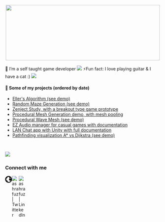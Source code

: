 <p align="center">
  <img src="https://raw.githubusercontent.com/saadeghi/saadeghi/master/dino.gif" width="500" height="180" >
</p>

🔭 I’m a self taught game developer <img src="https://media.giphy.com/media/WUlplcMpOCEmTGBtBW/giphy.gif" width="50"/> ⚡Fun fact: I love playing guitar & I have a cat :) <img src="https://media.giphy.com/media/r62TBdD8aNIwU/giphy.gif" width="50"> <br/>

#### 📕 Some of my projects (ordered by date)
- [Eller's Algorithm (see demo) ](https://twitter.com/game_auz/status/1282247630815236100)
- [Random Maze Generation (see demo) ](https://twitter.com/game_auz/status/1251423579553464322)
- [Zenject Study, with a breakout type game prototype](https://github.com/ashrafuz/breakout)
- [Procedural Mesh Generation demo, with mesh pooling](https://github.com/ashrafuz/twocubes)
- [Procedural Wave Mesh (see demo)](https://twitter.com/game_auz/status/1210426871231332352)
- [EZ Audio manager for casual games with documentation](https://github.com/ashrafuz/ez_audiomanager)
- [LAN Chat app with Unity with full documentation](https://github.com/ashrafuz/unity_lanchat)
- [Pathfinding visualization A* vs Dijkstra (see demo)](https://github.com/ashrafuz/Pathfinding)

<br/>

[![](https://github-readme-stats.vercel.app/api?username=ashrafuz&count_private=true&theme=dracula&hide=issues,contribs)](https://github.com/anuraghazra/github-readme-stats)

### Connect with me
[<img align="left" alt="ashrafuz.github.io" width="22px" src="https://raw.githubusercontent.com/iconic/open-iconic/master/svg/globe.svg" />][website]
[<img align="left" alt="ashrafuz | Twitter" width="22px" src="https://cdn.jsdelivr.net/npm/simple-icons@v3/icons/twitter.svg" />][twitter]
[<img align="left" alt="ashrafuz | LinkedIn" width="22px" src="https://cdn.jsdelivr.net/npm/simple-icons@v3/icons/linkedin.svg" />][linkedin]

<br/>

[website]: https://ashrafuz.github.io/
[twitter]: https://twitter.com/game_auz
[linkedin]: https://linkedin.com/in/auz18/
